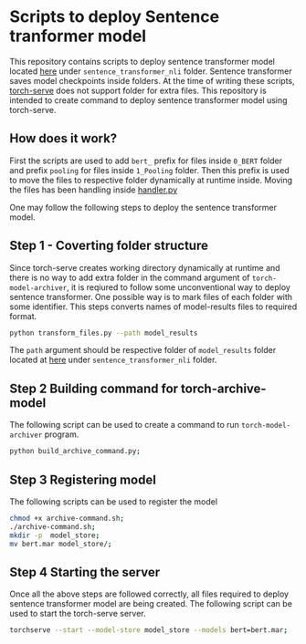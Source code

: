 # Scripts to deploy Sentence tranformer model
This repository contains scripts to deploy sentence transformer model located [here](https://www.kaggle.com/skylord/coronawhy?select=sentence_transformer_nli) under `sentence_transformer_nli` folder. Sentence transformer saves model checkpoints inside folders. At the time of writing these scripts, [torch-serve](https://pytorch.org/serve/) does not support folder for extra files. This repository is intended to create command to deploy sentence transformer model using torch-serve. 
## How does it work?
First the scripts are used to add  `bert_` prefix for files inside `0_BERT` folder and prefix `pooling` for files inside `1_Pooling` folder. Then this prefix is used to move the files to respective folder dynamically at runtime inside. Moving the files has been handling inside [handler.py](handler.py)

One may follow the following steps to deploy the sentence transformer model. 
## Step 1 - Coverting folder structure
Since torch-serve creates working directory dynamically at runtime and there is no way to add extra folder in the command argument of `torch-model-archiver`, it is reqiured to follow some unconventional way to deploy sentence transformer. One possible way is to mark files of each folder with some identifier. This steps converts names of model-results files to required format. 

```bash
python transform_files.py --path model_results

```
The `path` argument should be respective folder of `model_results` folder located at [here](https://www.kaggle.com/skylord/coronawhy?select=sentence_transformer_nli) under `sentence_transformer_nli` folder.

## Step 2 Building command for torch-archive-model
The following script can be used to create a command to run `torch-model-archiver` program.

```bash
python build_archive_command.py;
```

## Step 3 Registering model
The following scripts can be used to register the model 
```bash
chmod +x archive-command.sh;
./archive-command.sh;
mkdir -p  model_store;
mv bert.mar model_store/;
```

## Step 4 Starting the server
Once all the above steps are followed correctly, all files required to deploy sentence transformer model are being created. The following script can be used to start the torch-serve server.
```bash
torchserve --start --model-store model_store --models bert=bert.mar;
```
